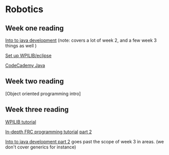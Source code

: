 # Robotics
## Week one reading 
[Into to java development](https://www.ibm.com/developerworks/java/tutorials/j-introtojava1/) (note: covers a lot of week 2, and a few week 3 things as well )

[Set up WPILIB/eclipse](https://www.youtube.com/watch?v=dNXu97q08uI)

[CodeCademy Java](https://www.codecademy.com/learn/learn-java)
## Week two reading
[Object oriented programming intro]
## Week three reading
[WPILIB tutorial](https://wpilib.screenstepslive.com/s/currentCS/m/java)

[In-depth FRC programming tutorial](https://www.youtube.com/watch?v=t-otjytqzCw) 
[part 2](https://www.youtube.com/watch?v=WO-FAKuhpNs)

[Into to java development part 2](https://www.ibm.com/developerworks/java/tutorials/j-introtojava2/index.html) goes past the scope of week 3  in areas. (we don't cover generics for instance)
